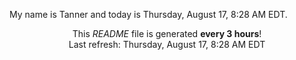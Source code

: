 My name is Tanner and today is Thursday, August 17, 8:28 AM EDT.

<p align="center">This <i>README</i> file is generated <b>every 3 hours</b>!</br>Last refresh: Thursday, August 17, 8:28 AM EDT<br /></p>
